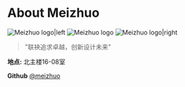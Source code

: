 About Meizhuo
===
![Meizhuo logo|left](__IMG__/favicon.ico)
![Meizhuo logo](__IMG__/favicon.ico)
![Meizhuo logo|right](__IMG__/favicon.ico)
>"联袂追求卓越，创新设计未来"

**地点:** 北主楼16-08室

**Github** [@meizhuo](https://github.com/meizhuo)